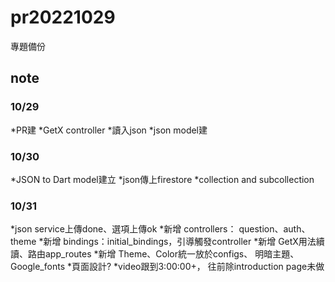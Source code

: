 # pr20221029

專題備份
## note

### 10/29

*PR建
*GetX controller
*讀入json
*json model建

### 10/30

*JSON to Dart model建立
*json傳上firestore
*collection and subcollection

### 10/31

*json service上傳done、選項上傳ok
*新增 controllers： question、auth、theme
*新增 bindings：initial_bindings，引導觸發controller
*新增 GetX用法續讀、路由app_routes
*新增 Theme、Color統一放於configs、 明暗主題、Google_fonts
*頁面設計?
*video跟到3:00:00+， 往前除introduction page未做